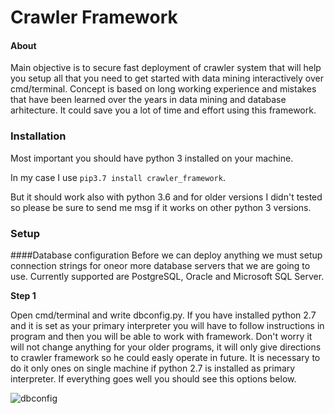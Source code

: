 # Crawler Framework
#### About
Main objective is to secure fast deployment of crawler system that will help you setup all that you need to 
get started with data mining interactively over cmd/terminal.
Concept is based on long working experience and mistakes that have been learned over the years in data mining 
and database arhitecture. It could save you a lot of time and effort using this framework.

### Installation
Most important you should have python 3 installed on your machine. 

In my case I use ```pip3.7 install crawler_framework```. 

But it should work also with python 3.6 and
for older versions I didn't tested so please be sure to send me msg if it works on other python 3 versions.

### Setup
####Database configuration
Before we can deploy anything we must setup connection strings for oneor more database 
servers that we are going to use.
Currently supported are PostgreSQL, Oracle and Microsoft SQL Server.

**Step 1**

Open cmd/terminal and write dbconfig.py. If you have installed python 2.7 and it is set as your primary interpreter 
you will have to follow instructions in program and then you will be able to work with framework. 
Don't worry it will not change anything for your older programs, it will only give directions to 
crawler framework so he could easly operate in future. It is necessary to do it only ones on single machine 
if python 2.7 is installed as primary interpreter. If everything goes well you should see this options below.


![dbconfig](https://raw.githubusercontent.com/DraganMatesic/crawler_framework/master/dbconfig.PNG)





